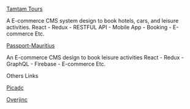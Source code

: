 
[Tamtam Tours](https://tamtam-tours-1509712686186.firebaseapp.com/)

A E-commerce CMS system design to book hotels, cars, and leisure activities.
React - Redux - RESTFUL API - Mobile App - Booking - E-commerce Etc.

[Passport-Mauritius](https://picadc-406ef.firebaseapp.com/)

An E-commerce CMS  design to book leisure activities 
React - Redux - GraphQL - Firebase - E-commerce Etc.

Others Links

[Picadc](https://picadc-406ef.firebaseapp.com/)

[Overjinc](http://www.overjinc.com/)
